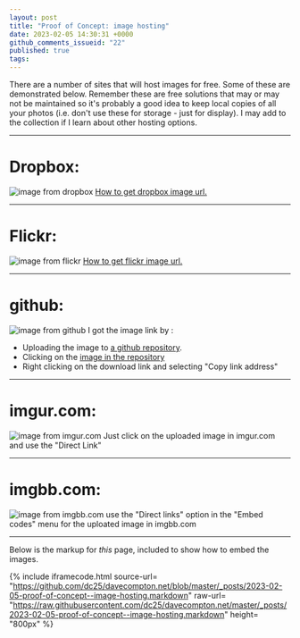```yaml
---
layout: post
title: "Proof of Concept: image hosting"
date: 2023-02-05 14:30:31 +0000
github_comments_issueid: "22"
published: true
tags:
---
```

There are a number of sites that will host images for free.   Some of these are demonstrated below.   Remember these are free solutions that may or may not be maintained so it's probably a good idea to keep local copies of all your photos (i.e. don't use these for storage - just for display).   I may add to the collection if I learn about other hosting options.

---
# Dropbox:
![image from dropbox](https://www.dropbox.com/s/ffmsl8yel52wtbt/bird.jpg?raw=1)
[How to get dropbox image url.](https://www.dropboxforum.com/t5/Create-upload-and-share/How-do-I-embed-images-with-a-direct-link-from-Dropbox/td-p/245432)

---
# Flickr:
![image from flickr](https://live.staticflickr.com/65535/52670424446_5abbf3bb04_o.jpg)
[How to get flickr image url.](https://www.flickrhelp.com/hc/en-us/articles/4404078014356-Share-or-Embed-Flickr-Photos-or-Albums)

---
# github:
![image from github](https://github.com/dc25/birdphoto/raw/main/bird.jpg)
I got the image link by :
* Uploading the image to [a github repository](https://github.com/dc25/birdphoto).
* Clicking on the [image in the repository](https://github.com/dc25/birdphoto/blob/main/bird.jpg)
* Right clicking on the download link and selecting "Copy link address"

---
# imgur.com:
![image from imgur.com](https://i.imgur.com/VJtlHBD.jpg)
Just click on the uploaded image in imgur.com and use the "Direct Link"

---
# imgbb.com:
![image from imgbb.com](https://i.ibb.co/sw3Zpzq/bird.jpg)
use the "Direct links" option in the "Embed codes" menu for the uploated image in imgbb.com

---
Below is the markup for *this* page, included to show how to embed the images.

{% include iframecode.html 
              source-url= "https://github.com/dc25/davecompton.net/blob/master/_posts/2023-02-05-proof-of-concept--image-hosting.markdown"
              raw-url=    "https://raw.githubusercontent.com/dc25/davecompton.net/master/_posts/2023-02-05-proof-of-concept--image-hosting.markdown"
              height=     "800px" %}

